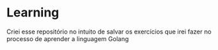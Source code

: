 # Learning
Criei esse repositório no intuito de salvar os exercícios que irei fazer no processo de aprender a linguagem Golang
